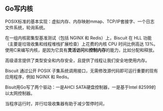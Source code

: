 ## Go写内核
POSIX标准的基本实现：虚拟内存、内存映射mmap、TCP/IP套接字、一个日志文件系统，轮询系统。

在一组内核密集型基准测试（包括 NGINX 和 Redis）上，Biscuit 在 HLL 功能（主要是垃圾收集和线程堆栈扩展检查）上花费的内核 CPU 时间比例高达 13%。
使用C来编写内核，是因为它具有**灵活访问**和**控制内存**的能力，比如分配和释放。

高级语言提供了类型安全和内存安全，且提供了线程让我们安全地使用内存。

Biscuit 通过公开 POSIX 子集系统调用接口，无需修改源代码即可运行重要的现有应用程序，例如 NGINX 和 Redis。

Bisuit用Go写了两个驱动：一是AHCI SATA硬盘控制器，一是基于Intel 82599的以太网控制器。

当程序运行时，并行垃圾收集器有助于减少暂停时间，
